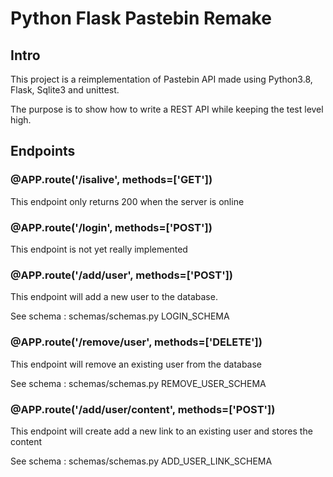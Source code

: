 # Python Flask Pastebin Remake

## Intro

This project is a reimplementation of Pastebin API made using Python3.8, Flask, Sqlite3 and unittest.

The purpose is to show how to write a REST API while keeping the test level high.

## Endpoints

### @APP.route('/isalive', methods=['GET'])

This endpoint only returns 200 when the server is online

### @APP.route('/login', methods=['POST'])

This endpoint is not yet really implemented

### @APP.route('/add/user', methods=['POST'])

This endpoint will add a new user to the database.

See schema : schemas/schemas.py LOGIN_SCHEMA

### @APP.route('/remove/user', methods=['DELETE'])

This endpoint will remove an existing user from the database

See schema : schemas/schemas.py REMOVE_USER_SCHEMA

### @APP.route('/add/user/content', methods=['POST'])

This endpoint will create add a new link to an existing user and stores the content

See schema : schemas/schemas.py ADD_USER_LINK_SCHEMA


